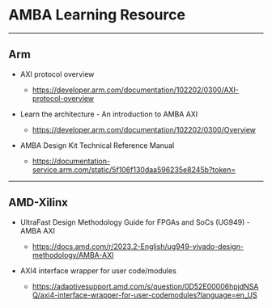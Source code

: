 # AMBA Learning Resource

---
## Arm

* AXI protocol overview
  * https://developer.arm.com/documentation/102202/0300/AXI-protocol-overview

* Learn the architecture - An introduction to AMBA AXI
  * https://developer.arm.com/documentation/102202/0300/Overview

* AMBA Design Kit Technical Reference Manual
  * https://documentation-service.arm.com/static/5f106f130daa596235e8245b?token=

---
## AMD-Xilinx

* UltraFast Design Methodology Guide for FPGAs and SoCs (UG949) - AMBA AXI
  * https://docs.amd.com/r/2023.2-English/ug949-vivado-design-methodology/AMBA-AXI 

* AXI4 interface wrapper for user code/modules
  * https://adaptivesupport.amd.com/s/question/0D52E00006hpjdNSAQ/axi4-interface-wrapper-for-user-codemodules?language=en_US

